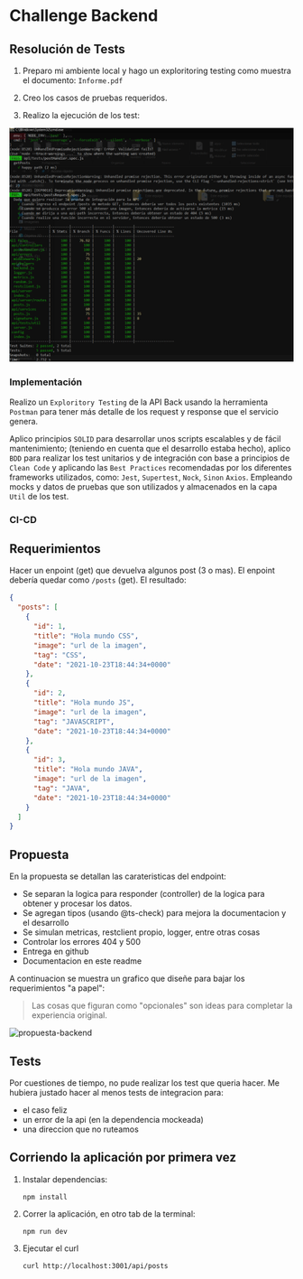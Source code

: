# Challenge Backend


## Resolución de Tests

1. Preparo mi ambiente local y hago un exploritoring testing como muestra el documento: `Informe.pdf`

2. Creo los casos de pruebas requeridos. 

3. Realizo la ejecución de los test:

  ![result-test](./resultTest.png)

### Implementación

Realizo un `Exploritory Testing` de la API Back usando la herramienta `Postman` para tener más detalle de los request y response que el servicio genera.

Aplico principios `SOLID` para desarrollar unos scripts escalables y de fácil mantenimiento; (teniendo en cuenta que el desarrollo estaba hecho), aplico `BDD` para realizar los test unitarios y de integración con base a principios de `Clean Code` y aplicando las `Best Practices` recomendadas por los diferentes frameworks utilizados, como: `Jest`, `Supertest`, `Nock`, `Sinon` `Axios`. Empleando mocks y datos de pruebas que son utilizados y almacenados en la capa `Util` de los test. 

### CI-CD

## Requerimientos

Hacer un enpoint (get) que devuelva algunos post (3 o mas). El enpoint debería quedar como `/posts` (get).
El resultado:

```json
{
  "posts": [
    {
      "id": 1,
      "title": "Hola mundo CSS",
      "image": "url de la imagen",
      "tag": "CSS",
      "date": "2021-10-23T18:44:34+0000"
    },
    {
      "id": 2,
      "title": "Hola mundo JS",
      "image": "url de la imagen",
      "tag": "JAVASCRIPT",
      "date": "2021-10-23T18:44:34+0000"
    },
    {
      "id": 3,
      "title": "Hola mundo JAVA",
      "image": "url de la imagen",
      "tag": "JAVA",
      "date": "2021-10-23T18:44:34+0000"
    }
  ]
}
```

## Propuesta

En la propuesta se detallan las carateristicas del endpoint:

- Se separan la logica para responder (controller) de la logica para obtener y procesar los datos.
- Se agregan tipos (usando @ts-check) para mejora la documentacion y el desarrollo
- Se simulan metricas, restclient propio, logger, entre otras cosas
- Controlar los errores 404 y 500
- Entrega en github
- Documentacion en este readme

A continuacion se muestra un grafico que diseñe para bajar los requerimientos "a papel":

> Las cosas que figuran como "opcionales" son ideas para completar la experiencia original.

![propuesta-backend](https://user-images.githubusercontent.com/8606443/139524045-dd51951e-2ab4-4314-b8b4-148df92da3ca.png)

## Tests

Por cuestiones de tiempo, no pude realizar los test que queria hacer.
Me hubiera justado hacer al menos tests de integracion para:

- el caso feliz
- un error de la api (en la dependencia mockeada)
- una direccion que no ruteamos

## Corriendo la aplicación por primera vez

1. Instalar dependencias:

   ```
   npm install
   ```

2. Correr la aplicación, en otro tab de la terminal:

   ```
   npm run dev
   ```

3. Ejecutar el curl

   ```
   curl http://localhost:3001/api/posts
   ```
